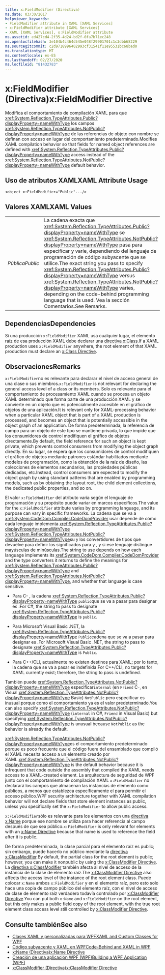 ```yaml
---
title: x:FieldModifier (Directiva)
ms.date: 03/30/2017
helpviewer_keywords:
- FieldModifier attribute in XAML [XAML Services]
- x:FieldModifier attribute [XAML Services]
- XAML [XAML Services], x:FieldModifier attribute
ms.assetid: ed427cd4-2f35-4d24-bd2f-0fa7b71ec248
ms.openlocfilehash: 3e104b4c464d545e048f29901701c1c3dbb68229
ms.sourcegitcommit: c2d9718996402993cf31541f11e95531bc68bad0
ms.translationtype: MT
ms.contentlocale: es-ES
ms.lasthandoff: 02/27/2020
ms.locfileid: "81432783"
---
```

# <a name="xfieldmodifier-directive"></a><span data-ttu-id="35594-102">x:FieldModifier (Directiva)</span><span class="sxs-lookup"><span data-stu-id="35594-102">x:FieldModifier Directive</span></span>
<span data-ttu-id="35594-103">Modifica el comportamiento de compilación XAML para que <xref:System.Reflection.TypeAttributes.Public?displayProperty=nameWithType> los campos <xref:System.Reflection.TypeAttributes.NotPublic?displayProperty=nameWithType> de las referencias de objeto con nombre se definan con acceso en lugar del comportamiento predeterminado.</span><span class="sxs-lookup"><span data-stu-id="35594-103">Modifies XAML compilation behavior so that fields for named object references are defined with <xref:System.Reflection.TypeAttributes.Public?displayProperty=nameWithType> access instead of the <xref:System.Reflection.TypeAttributes.NotPublic?displayProperty=nameWithType> default behavior.</span></span>

## <a name="xaml-attribute-usage"></a><span data-ttu-id="35594-104">Uso de atributos XAML</span><span class="sxs-lookup"><span data-stu-id="35594-104">XAML Attribute Usage</span></span>

```xaml
<object x:FieldModifier="Public".../>
```

## <a name="xaml-values"></a><span data-ttu-id="35594-105">Valores XAML</span><span class="sxs-lookup"><span data-stu-id="35594-105">XAML Values</span></span>

|||
|-|-|
|<span data-ttu-id="35594-106">*Pública*</span><span class="sxs-lookup"><span data-stu-id="35594-106">*Public*</span></span>|<span data-ttu-id="35594-107">La cadena exacta que <xref:System.Reflection.TypeAttributes.Public?displayProperty=nameWithType> se <xref:System.Reflection.TypeAttributes.NotPublic?displayProperty=nameWithType> pasa para especificar y varíe, dependiendo del lenguaje de programación de código subyacente que se utilice.</span><span class="sxs-lookup"><span data-stu-id="35594-107">The exact string you pass to specify <xref:System.Reflection.TypeAttributes.Public?displayProperty=nameWithType> versus <xref:System.Reflection.TypeAttributes.NotPublic?displayProperty=nameWithType> varies, depending on the code-behind programming language that is used.</span></span> <span data-ttu-id="35594-108">Vea la sección Comentarios.</span><span class="sxs-lookup"><span data-stu-id="35594-108">See Remarks.</span></span>|

## <a name="dependencies"></a><span data-ttu-id="35594-109">Dependencias</span><span class="sxs-lookup"><span data-stu-id="35594-109">Dependencies</span></span>

 <span data-ttu-id="35594-110">Si una producción `x:FieldModifier` XAML usa cualquier lugar, el elemento raíz de esa producción XAML debe declarar una [directiva x:Class](xclass-directive.md).</span><span class="sxs-lookup"><span data-stu-id="35594-110">If a XAML production uses `x:FieldModifier` anywhere, the root element of that XAML production must declare an [x:Class Directive](xclass-directive.md).</span></span>

## <a name="remarks"></a><span data-ttu-id="35594-111">Observaciones</span><span class="sxs-lookup"><span data-stu-id="35594-111">Remarks</span></span>

<span data-ttu-id="35594-112">`x:FieldModifier`no es relevante para declarar el nivel de acceso general de una clase o sus miembros.</span><span class="sxs-lookup"><span data-stu-id="35594-112">`x:FieldModifier` is not relevant for declaring the general access level of a class or its members.</span></span> <span data-ttu-id="35594-113">Solo es relevante para el comportamiento de procesamiento XAML cuando se procesa un objeto XAML determinado que forma parte de una producción XAML y se convierte en un objeto que es potencialmente accesible en el gráfico de objetos de una aplicación.</span><span class="sxs-lookup"><span data-stu-id="35594-113">It is relevant only for XAML-processing behavior when a particular XAML object that is part of a XAML production is processed, and becomes an object that is potentially accessible in the object graph of an application.</span></span> <span data-ttu-id="35594-114">De forma predeterminada, la referencia de campo para un objeto de este tipo se mantiene privada, lo que impide que los consumidores de control modifiquen el gráfico de objetos directamente.</span><span class="sxs-lookup"><span data-stu-id="35594-114">By default, the field reference for such an object is kept private, which prevents control consumers from modifying the object graph directly.</span></span> <span data-ttu-id="35594-115">En su lugar, se espera que los consumidores de control modifiquen el gráfico de objetos mediante patrones estándar habilitados mediante modelos de programación, como la obtención de la raíz de diseño, las colecciones de elementos secundarios, las propiedades públicas dedicadas, etc.</span><span class="sxs-lookup"><span data-stu-id="35594-115">Instead, control consumers are expected to modify the object graph by using standard patterns that are enabled by programming models, such as by obtaining the layout root, the child element collections, the dedicated public properties, and so on.</span></span>

<span data-ttu-id="35594-116">El valor `x:FieldModifier` del atributo varía según el lenguaje de programación y su propósito puede variar en marcos específicos.</span><span class="sxs-lookup"><span data-stu-id="35594-116">The value for the `x:FieldModifier` attribute varies by programming language, and its purpose can vary in specific frameworks.</span></span> <span data-ttu-id="35594-117">La cadena que se va a <xref:System.CodeDom.Compiler.CodeDomProvider> usar depende de cómo cada lenguaje implementa <xref:System.Reflection.TypeAttributes.Public?displayProperty=nameWithType> <xref:System.Reflection.TypeAttributes.NotPublic?displayProperty=nameWithType>su y los convertidores de tipos que devuelve para definir los significados para y , y si ese lenguaje distingue mayúsculas de minúsculas.</span><span class="sxs-lookup"><span data-stu-id="35594-117">The string to use depends on how each language implements its <xref:System.CodeDom.Compiler.CodeDomProvider> and the type converters it returns to define the meanings for <xref:System.Reflection.TypeAttributes.Public?displayProperty=nameWithType> and <xref:System.Reflection.TypeAttributes.NotPublic?displayProperty=nameWithType>, and whether that language is case sensitive.</span></span>

- <span data-ttu-id="35594-118">Para C- , la cadena <xref:System.Reflection.TypeAttributes.Public?displayProperty=nameWithType> `public`que se va a pasar para designar es .</span><span class="sxs-lookup"><span data-stu-id="35594-118">For C#, the string to pass to designate <xref:System.Reflection.TypeAttributes.Public?displayProperty=nameWithType> is `public`.</span></span>

- <span data-ttu-id="35594-119">Para Microsoft Visual Basic .NET, la <xref:System.Reflection.TypeAttributes.Public?displayProperty=nameWithType> `Public`cadena que se va a pasar para designar es .</span><span class="sxs-lookup"><span data-stu-id="35594-119">For Microsoft Visual Basic .NET, the string to pass to designate <xref:System.Reflection.TypeAttributes.Public?displayProperty=nameWithType> is `Public`.</span></span>

- <span data-ttu-id="35594-120">Para C++/CLI, actualmente no existen destinos para XAML; por lo tanto, la cadena que se va a pasar es indefinida.</span><span class="sxs-lookup"><span data-stu-id="35594-120">For C++/CLI, no targets for XAML currently exist; therefore, the string to pass is undefined.</span></span>

<span data-ttu-id="35594-121">También puede <xref:System.Reflection.TypeAttributes.NotPublic?displayProperty=nameWithType> especificar`internal` (en `Friend` C-, en Visual <xref:System.Reflection.TypeAttributes.NotPublic?displayProperty=nameWithType> Basic) `NotPublic` pero especificar es inusual porque como el comportamiento ya es el valor predeterminado.</span><span class="sxs-lookup"><span data-stu-id="35594-121">You can also specify <xref:System.Reflection.TypeAttributes.NotPublic?displayProperty=nameWithType> (`internal` in C#, `Friend` in Visual Basic) but specifying <xref:System.Reflection.TypeAttributes.NotPublic?displayProperty=nameWithType> is unusual because `NotPublic` as the behavior is already the default.</span></span>

<span data-ttu-id="35594-122"><xref:System.Reflection.TypeAttributes.NotPublic?displayProperty=nameWithType>es el comportamiento predeterminado porque es poco frecuente que el código fuera del ensamblado que compiló el XAML necesita acceso a un elemento creado por XAML.</span><span class="sxs-lookup"><span data-stu-id="35594-122"><xref:System.Reflection.TypeAttributes.NotPublic?displayProperty=nameWithType> is the default behavior because it is infrequent that code outside the assembly that compiled the XAML needs access to a XAML-created element.</span></span> <span data-ttu-id="35594-123">La arquitectura de seguridad de WPF junto con el comportamiento de compilación XAML `x:FieldModifier` no declarará los campos que almacenan las instancias de elemento como públicos, a menos que establezca específicamente el para permitir el acceso público.</span><span class="sxs-lookup"><span data-stu-id="35594-123">WPF security architecture together with XAML compilation behavior will not declare fields that store element instances as public, unless you specifically set the `x:FieldModifier` to allow public access.</span></span>

<span data-ttu-id="35594-124">`x:FieldModifier`sólo es relevante para los elementos con una [directiva x:Name](xname-directive.md) porque ese nombre se utiliza para hacer referencia al campo después de que sea público.</span><span class="sxs-lookup"><span data-stu-id="35594-124">`x:FieldModifier` is only relevant for elements with an [x:Name Directive](xname-directive.md) because that name is used to reference the field after it is public.</span></span>

<span data-ttu-id="35594-125">De forma predeterminada, la clase parcial para el elemento raíz es public; sin embargo, puede hacerlo no público mediante la [directiva x:ClassModifier](xclassmodifier-directive.md).</span><span class="sxs-lookup"><span data-stu-id="35594-125">By default, the partial class for the root element is public; however, you can make it nonpublic by using the [x:ClassModifier Directive](xclassmodifier-directive.md).</span></span> <span data-ttu-id="35594-126">La [directiva x:ClassModifier](xclassmodifier-directive.md) también afecta al nivel de acceso de la instancia de la clase de elemento raíz.</span><span class="sxs-lookup"><span data-stu-id="35594-126">The [x:ClassModifier Directive](xclassmodifier-directive.md) also affects the access level of the instance of the root element class.</span></span> <span data-ttu-id="35594-127">Puede colocar `x:Name` ambos `x:FieldModifier` y en el elemento raíz, pero esto solo hace una copia de campo público del elemento raíz, con el nivel de acceso de clase de elemento raíz verdadero todavía controlado por [x:ClassModifier Directive](xclassmodifier-directive.md).</span><span class="sxs-lookup"><span data-stu-id="35594-127">You can put both `x:Name` and `x:FieldModifier` on the root element, but this only makes a public field copy of the root element, with the true root element class access level still controlled by [x:ClassModifier Directive](xclassmodifier-directive.md).</span></span>

## <a name="see-also"></a><span data-ttu-id="35594-128">Consulte también</span><span class="sxs-lookup"><span data-stu-id="35594-128">See also</span></span>

- [<span data-ttu-id="35594-129">Clases XAML y personalizadas para WPF</span><span class="sxs-lookup"><span data-stu-id="35594-129">XAML and Custom Classes for WPF</span></span>](../../framework/wpf/advanced/xaml-and-custom-classes-for-wpf.md)
- [<span data-ttu-id="35594-130">Código subyacente y XAML en WPF</span><span class="sxs-lookup"><span data-stu-id="35594-130">Code-Behind and XAML in WPF</span></span>](../../framework/wpf/advanced/code-behind-and-xaml-in-wpf.md)
- [<span data-ttu-id="35594-131">x:Name (Directiva)</span><span class="sxs-lookup"><span data-stu-id="35594-131">x:Name Directive</span></span>](xname-directive.md)
- [<span data-ttu-id="35594-132">Creación de una aplicación WPF (WPF)</span><span class="sxs-lookup"><span data-stu-id="35594-132">Building a WPF Application (WPF)</span></span>](../../framework/wpf/app-development/building-a-wpf-application-wpf.md)
- [<span data-ttu-id="35594-133">x:ClassModifier (Directiva)</span><span class="sxs-lookup"><span data-stu-id="35594-133">x:ClassModifier Directive</span></span>](xclassmodifier-directive.md)
